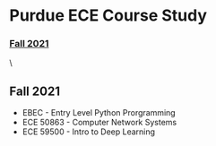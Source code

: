 # Purdue ECE Course Study
### [Fall 2021](#Fall-2021)

\\

## Fall 2021
* EBEC - Entry Level Python Prorgramming  
* ECE 50863 - Computer Network Systems  
* ECE 59500 - Intro to Deep Learning  